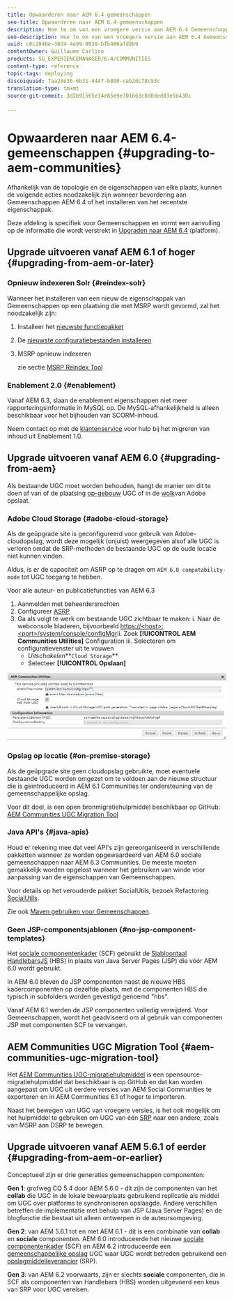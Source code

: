 ```yaml
---
title: Opwaarderen naar AEM 6.4-gemeenschappen
seo-title: Opwaarderen naar AEM 6.4-gemeenschappen
description: Hoe te om van een vroegere versie aan AEM 6.4 Gemeenschappen te bevorderen
seo-description: Hoe te om van een vroegere versie aan AEM 6.4 Gemeenschappen te bevorderen
uuid: c6c2846e-38d4-4e99-9038-bfb486afd8b9
contentOwner: Guillaume Carlino
products: SG_EXPERIENCEMANAGER/6.4/COMMUNITIES
content-type: reference
topic-tags: deploying
discoiquuid: 7aa28e36-6b31-4447-b800-cab2dc78c93c
translation-type: tm+mt
source-git-commit: 3d2b91565e14e85e9e701663c8d0ded03e5b430c

---
```



# Opwaarderen naar AEM 6.4-gemeenschappen {#upgrading-to-aem-communities}

Afhankelijk van de topologie en de eigenschappen van elke plaats, kunnen de volgende acties noodzakelijk zijn wanneer bevordering aan Gemeenschappen AEM 6.4 of het installeren van het recentste eigenschappak.

Deze afdeling is specifiek voor Gemeenschappen en vormt een aanvulling op de informatie die wordt verstrekt in [Upgraden naar AEM 6.4](../../help/sites-deploying/upgrade.md) (platform).

## Upgrade uitvoeren vanaf AEM 6.1 of hoger {#upgrading-from-aem-or-later}

### Opnieuw indexeren Solr {#reindex-solr}

Wanneer het installeren van een nieuw de eigenschappak van Gemeenschappen op een plaatsing die met MSRP wordt gevormd, zal het noodzakelijk zijn:

1. Installeer het [nieuwste functiepakket](deploy-communities.md#latestfeaturepack)
2. De [nieuwste configuratiebestanden installeren](msrp.md#upgrading)
3. MSRP opnieuw indexeren

   zie sectie [MSRP Reindex Tool](msrp.md#msrp-reindex-tool)

### Enablement 2.0 {#enablement}

Vanaf AEM 6.3, slaan de enablement eigenschappen niet meer rapporteringsinformatie in MySQL op. De MySQL-afhankelijkheid is alleen beschikbaar voor het bijhouden van SCORM-inhoud.

Neem contact op met de [klantenservice](https://helpx.adobe.com/marketing-cloud/contact-support.html) voor hulp bij het migreren van inhoud uit Enablement 1.0.

## Upgrade uitvoeren vanaf AEM 6.0 {#upgrading-from-aem}

Als bestaande UGC moet worden behouden, hangt de manier om dit te doen af van of de plaatsing [op-gebouw](#on-premise-storage) UGC of in de [wolk](#adobe-cloud-storage)van Adobe opslaat.

### Adobe Cloud Storage {#adobe-cloud-storage}

Als de geüpgrade site is geconfigureerd voor gebruik van Adobe-cloudopslag, wordt deze mogelijk (onjuist) weergegeven alsof alle UGC is verloren omdat de SRP-methoden de bestaande UGC op de oude locatie niet kunnen vinden.

Aldus, is er de capaciteit om ASRP op te dragen om `AEM 6.0 compatability-mode` tot UGC toegang te hebben.

Voor alle auteur- en publicatiefuncties van AEM 6.3

1. Aanmelden met beheerdersrechten
2. Configureer [ASRP](asrp.md)
3. Ga als volgt te werk om bestaande UGC zichtbaar te maken:
i. Naar de webconsole bladeren, bijvoorbeeld
   [https://&lt;host>:&lt;port>/system/console/configMgr](http://localhost:4502/system/console/configMgr)ii. Zoek **[!UICONTROL AEM Communities Utilities]** Configuration iii. Selecteren om configuratievenster uit te vouwen
   * *Uitschakelen***`Cloud Storage`**
   * Selecteer **[!UICONTROL Opslaan]**

![chlimage_1-126](assets/chlimage_1-126.png)

### Opslag op locatie {#on-premise-storage}

Als de geüpgrade site geen cloudopslag gebruikte, moet eventuele bestaande UGC worden omgezet om te voldoen aan de nieuwe structuur die is geïntroduceerd in AEM 6.1 Communities ter ondersteuning van de gemeenschappelijke opslag.

Voor dit doel, is een open bronmigratiehulpmiddel beschikbaar op GitHub:\
[AEM Communities UGC Migration Tool](https://github.com/Adobe-Marketing-Cloud/communities-ugc-migration)

### Java API&#39;s {#java-apis}

Houd er rekening mee dat veel API&#39;s zijn gereorganiseerd in verschillende pakketten wanneer ze worden opgewaardeerd van AEM 6.0 sociale gemeenschappen naar AEM 6.3 Communities. De meeste moeten gemakkelijk worden opgelost wanneer het gebruiken van winde voor aanpassing van de eigenschappen van Gemeenschappen.

Voor details op het verouderde pakket SocialUtils, bezoek Refactoring [SocialUtils](socialutils.md).

Zie ook [Maven gebruiken voor Gemeenschappen](maven.md).

### Geen JSP-componentsjablonen {#no-jsp-component-templates}

Het [sociale componentenkader](scf.md) (SCF) gebruikt de [Sjabloontaal HandlebarsJS](https://www.handlebarsjs.com/) (HBS) in plaats van Java Server Pages (JSP) die vóór AEM 6.0 wordt gebruikt.

In AEM 6.0 bleven de JSP componenten naast de nieuwe HBS kadercomponenten op dezelfde plaats, met de componenten HBS die typisch in subfolders worden gevestigd genoemd &quot;hbs&quot;.

Vanaf AEM 6.1 werden de JSP componenten volledig verwijderd. Voor Gemeenschappen, wordt het geadviseerd om al gebruik van componenten JSP met componenten SCF te vervangen.

## AEM Communities UGC Migration Tool {#aem-communities-ugc-migration-tool}

Het [AEM Communities UGC-migratiehulpmiddel](https://github.com/Adobe-Marketing-Cloud/communities-ugc-migration) is een opensource-migratiehulpmiddel dat beschikbaar is op GitHub en dat kan worden aangepast om UGC uit eerdere versies van AEM Social Communities te exporteren en in AEM Communities 6.1 of hoger te importeren.

Naast het bewegen van UGC van vroegere versies, is het ook mogelijk om het hulpmiddel te gebruiken om UGC van één [SRP](working-with-srp.md) naar een andere, zoals van MSRP aan DSRP te bewegen.

## Upgrade uitvoeren vanaf AEM 5.6.1 of eerder {#upgrading-from-aem-or-earlier}

Conceptueel zijn er drie generaties gemeenschappen componenten:

**Gen 1**: grofweg CQ 5.4 door AEM 5.6.0 - dit zijn de componenten van het **collab** die UGC in de lokale bewaarplaats gebruikend replicatie als middel om UGC over platforms te synchroniseren opslaagde. Andere verschillen betreffen de implementatie met behulp van JSP (Java Server Pages) en de blogfunctie die bestaat uit alleen ontwerpen in de auteursomgeving.

**Gen 2**: van AEM 5.6.1 tot en met AEM 6.1 - dit is een combinatie van **collab** en **sociale** componenten. AEM 6.0 introduceerde het nieuwe [sociale componentenkader](scf.md) (SCF) en AEM 6.2 introduceerde een [gemeenschappelijke opslag](working-with-srp.md) UGC waar UGC wordt betreden gebruikend een [opslagmiddelleverancier](srp.md) (SRP).

**Gen 3**: van AEM 6.2 voorwaarts, zijn er slechts **sociale** componenten, die in SCF als componenten van Handlebars (HBS) worden uitgevoerd een keus van SRP voor UGC vereisen.
